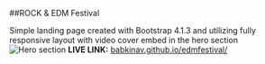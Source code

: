 ##ROCK & EDM Festival 

Simple landing page created with Bootstrap 4.1.3  and utilizing fully responsive layout with video cover embed in the hero section
![Hero section](https://user-images.githubusercontent.com/47148325/104027017-d6e3bd80-51d7-11eb-9b9d-8ebb352961f1.png)
**LIVE LINK:** [babkinav.github.io/edmfestival/](https://babkinav.github.io/EDMFestival/ "https://babkinav.github.io/EDMFestival/")
